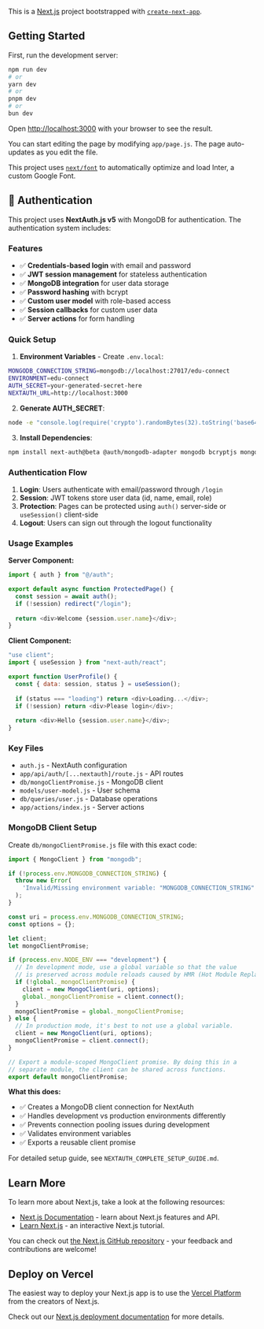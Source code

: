 This is a [Next.js](https://nextjs.org/) project bootstrapped with [`create-next-app`](https://github.com/vercel/next.js/tree/canary/packages/create-next-app).

## Getting Started

First, run the development server:

```bash
npm run dev
# or
yarn dev
# or
pnpm dev
# or
bun dev
```

Open [http://localhost:3000](http://localhost:3000) with your browser to see the result.

You can start editing the page by modifying `app/page.js`. The page auto-updates as you edit the file.

This project uses [`next/font`](https://nextjs.org/docs/basic-features/font-optimization) to automatically optimize and load Inter, a custom Google Font.

## 🔐 Authentication

This project uses **NextAuth.js v5** with MongoDB for authentication. The authentication system includes:

### Features
- ✅ **Credentials-based login** with email and password
- ✅ **JWT session management** for stateless authentication
- ✅ **MongoDB integration** for user data storage
- ✅ **Password hashing** with bcrypt
- ✅ **Custom user model** with role-based access
- ✅ **Session callbacks** for custom user data
- ✅ **Server actions** for form handling

### Quick Setup

1. **Environment Variables** - Create `.env.local`:
```bash
MONGODB_CONNECTION_STRING=mongodb://localhost:27017/edu-connect
ENVIRONMENT=edu-connect
AUTH_SECRET=your-generated-secret-here
NEXTAUTH_URL=http://localhost:3000
```

2. **Generate AUTH_SECRET**:
```bash
node -e "console.log(require('crypto').randomBytes(32).toString('base64'))"
```

3. **Install Dependencies**:
```bash
npm install next-auth@beta @auth/mongodb-adapter mongodb bcryptjs mongoose
```

### Authentication Flow

1. **Login**: Users authenticate with email/password through `/login`
2. **Session**: JWT tokens store user data (id, name, email, role)
3. **Protection**: Pages can be protected using `auth()` server-side or `useSession()` client-side
4. **Logout**: Users can sign out through the logout functionality

### Usage Examples

**Server Component:**
```javascript
import { auth } from "@/auth";

export default async function ProtectedPage() {
  const session = await auth();
  if (!session) redirect("/login");
  
  return <div>Welcome {session.user.name}</div>;
}
```

**Client Component:**
```javascript
"use client";
import { useSession } from "next-auth/react";

export function UserProfile() {
  const { data: session, status } = useSession();
  
  if (status === "loading") return <div>Loading...</div>;
  if (!session) return <div>Please login</div>;
  
  return <div>Hello {session.user.name}</div>;
}
```

### Key Files
- `auth.js` - NextAuth configuration
- `app/api/auth/[...nextauth]/route.js` - API routes
- `db/mongoClientPromise.js` - MongoDB client
- `models/user-model.js` - User schema
- `db/queries/user.js` - Database operations
- `app/actions/index.js` - Server actions

### MongoDB Client Setup

Create `db/mongoClientPromise.js` file with this exact code:

```javascript
import { MongoClient } from "mongodb";

if (!process.env.MONGODB_CONNECTION_STRING) {
  throw new Error(
    'Invalid/Missing environment variable: "MONGODB_CONNECTION_STRING"'
  );
}

const uri = process.env.MONGODB_CONNECTION_STRING;
const options = {};

let client;
let mongoClientPromise;

if (process.env.NODE_ENV === "development") {
  // In development mode, use a global variable so that the value
  // is preserved across module reloads caused by HMR (Hot Module Replacement).
  if (!global._mongoClientPromise) {
    client = new MongoClient(uri, options);
    global._mongoClientPromise = client.connect();
  }
  mongoClientPromise = global._mongoClientPromise;
} else {
  // In production mode, it's best to not use a global variable.
  client = new MongoClient(uri, options);
  mongoClientPromise = client.connect();
}

// Export a module-scoped MongoClient promise. By doing this in a
// separate module, the client can be shared across functions.
export default mongoClientPromise;
```

**What this does:**
- ✅ Creates a MongoDB client connection for NextAuth
- ✅ Handles development vs production environments differently
- ✅ Prevents connection pooling issues during development
- ✅ Validates environment variables
- ✅ Exports a reusable client promise

For detailed setup guide, see `NEXTAUTH_COMPLETE_SETUP_GUIDE.md`.

## Learn More

To learn more about Next.js, take a look at the following resources:

- [Next.js Documentation](https://nextjs.org/docs) - learn about Next.js features and API.
- [Learn Next.js](https://nextjs.org/learn) - an interactive Next.js tutorial.

You can check out [the Next.js GitHub repository](https://github.com/vercel/next.js/) - your feedback and contributions are welcome!

## Deploy on Vercel

The easiest way to deploy your Next.js app is to use the [Vercel Platform](https://vercel.com/new?utm_medium=default-template&filter=next.js&utm_source=create-next-app&utm_campaign=create-next-app-readme) from the creators of Next.js.

Check out our [Next.js deployment documentation](https://nextjs.org/docs/deployment) for more details.
